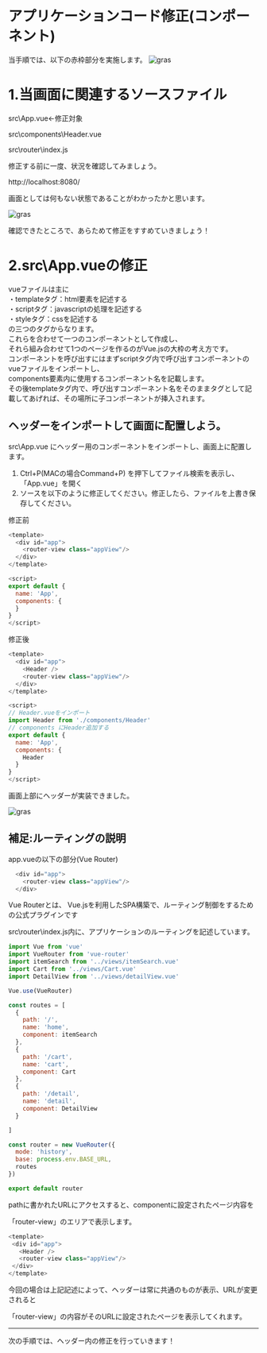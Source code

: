 # アプリケーションコード修正(コンポーネント)

当手順では、以下の赤枠部分を実施します。
  ![gras](img/handson_itemSearch.png)

# 1.当画面に関連するソースファイル
  src\App.vue←修正対象

  src\components\Header.vue

  src\router\index.js

  修正する前に一度、状況を確認してみましょう。

  http://localhost:8080/

  画面としては何もない状態であることがわかったかと思います。

  ![gras](img/component1.jpg)

  確認できたところで、あらためて修正をすすめていきましょう！

  

# 2.src\App.vueの修正

vueファイルは主に  
  ・templateタグ：html要素を記述する  
  ・scriptタグ：javascriptの処理を記述する  
  ・styleタグ：cssを記述する  
  の三つのタグからなります。  
  これらを合わせて一つのコンポーネントとして作成し、  
  それら組み合わせて1つのページを作るのがVue.jsの大枠の考え方です。  
  コンポーネントを呼び出すにはまずscriptタグ内で呼び出すコンポーネントのvueファイルをインポートし、  
  components要素内に使用するコンポーネント名を記載します。    
  その後templateタグ内で、呼び出すコンポーネント名をそのままタグとして記載してあげれば、その場所に子コンポーネントが挿入されます。


## ヘッダーをインポートして画面に配置しよう。

src\App.vue にヘッダー用のコンポーネントをインポートし、画面上に配置します。  
1. Ctrl+P(MACの場合Command+P) を押下してファイル検索を表示し、「App.vue」を開く  
2. ソースを以下のように修正してください。修正したら、ファイルを上書き保存してください。

修正前

```javascript
<template>
  <div id="app">
    <router-view class="appView"/>
  </div>
</template>

<script>
export default {
  name: 'App',
  components: {
  }
}
</script>
```

修正後

```javascript
<template>
  <div id="app">
    <Header />
    <router-view class="appView"/>
  </div>
</template>

<script>
// Header.vueをインポート
import Header from './components/Header'
// components にHeader追加する
export default {
  name: 'App',
  components: {
    Header
  }
}
</script>
```

 画面上部にヘッダーが実装できました。

  ![gras](img/component2.jpg)

  ## 補足:ルーティングの説明

  app.vueの以下の部分(Vue Router)

```javascript
  <div id="app">
    <router-view class="appView"/>
  </div>
```

 Vue Routerとは、 Vue.jsを利用したSPA構築で、ルーティング制御をするための公式プラグインです
 
 src\router\index.js内に、アプリケーションのルーティングを記述しています。

```javascript
import Vue from 'vue'
import VueRouter from 'vue-router'
import itemSearch from '../views/itemSearch.vue'
import Cart from '../views/Cart.vue'
import DetailView from '../views/detailView.vue'

Vue.use(VueRouter)

const routes = [
  {
    path: '/',
    name: 'home',
    component: itemSearch
  },
  {
    path: '/cart',
    name: 'cart',
    component: Cart
  },
  {
    path: '/detail',
    name: 'detail',
    component: DetailView
  }

]

const router = new VueRouter({
  mode: 'history',
  base: process.env.BASE_URL,
  routes
})

export default router

```
 pathに書かれたURLにアクセスすると、componentに設定されたページ内容を
 
 「router-view」のエリアで表示します。

 ```javascript
<template>
  <div id="app">
    <Header />
    <router-view class="appView"/>
  </div>
</template>

```

今回の場合は上記記述によって、ヘッダーは常に共通のものが表示、URLが変更されると

「router-view」の内容がそのURLに設定されたページを表示してくれます。

---

次の手順では、ヘッダー内の修正を行っていきます！